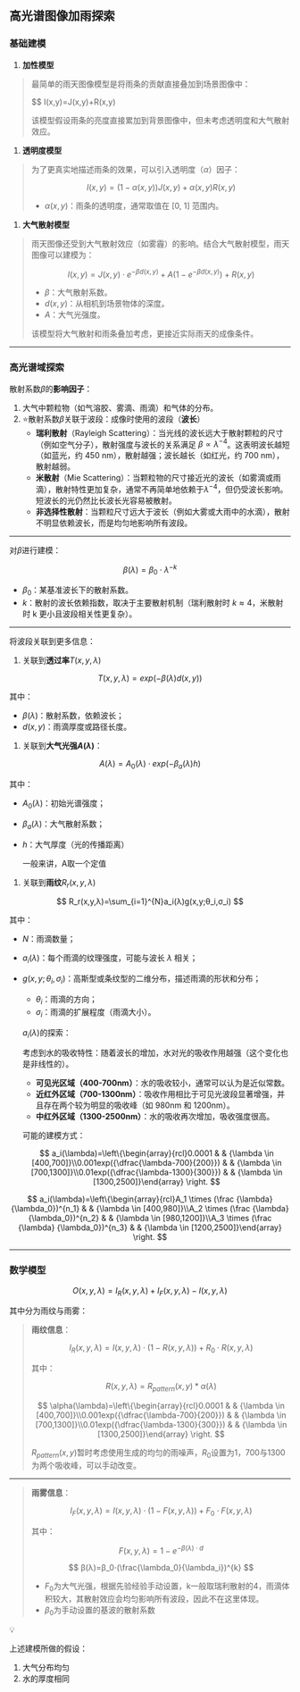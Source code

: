 ## 高光谱图像加雨探索

### 基础建模

1. **加性模型**

> 最简单的雨天图像模型是将雨条的贡献直接叠加到场景图像中：
> 
> 
> $$
> I(x,y)=J(x,y)+R(x,y)
> 
> 
> 该模型假设雨条的亮度直接累加到背景图像中，但未考虑透明度和大气散射效应。
> 

1. **透明度模型**

> 为了更真实地描述雨条的效果，可以引入透明度（$\alpha$）因子：
> 
> 
> $$
> I(x, y) = (1 - \alpha(x, y)) J(x, y) + \alpha(x, y) R(x, y)
> $$
> 
> - $\alpha(x, y)$：雨条的透明度，通常取值在 [0, 1] 范围内。
1. **大气散射模型**

> 雨天图像还受到大气散射效应（如雾霾）的影响。结合大气散射模型，雨天图像可以建模为：
> 
> 
> $$
> I(x, y) = J(x, y) \cdot e^{-\beta d(x, y)} + A(1 - e^{-\beta d(x, y)}) + R(x, y)
> $$
> 
> - $\beta$：大气散射系数。
> - $d(x,y)$：从相机到场景物体的深度。
> - $A$：大气光强度。
> 
> 该模型将大气散射和雨条叠加考虑，更接近实际雨天的成像条件。
> 

---

### 高光谱域探索

散射系数$\beta$的**影响因子**：

1. 大气中颗粒物（如气溶胶、雾滴、雨滴）和气体的分布。
2. ⭐散射系数$\beta$关联于波段：成像时使用的波段（**波长**）
    - **瑞利散射**（Rayleigh Scattering）：当光线的波长远大于散射颗粒的尺寸（例如空气分子），散射强度与波长的关系满足 $\beta \propto \lambda^{-4}$。这表明波长越短（如蓝光，约 450 nm），散射越强；波长越长（如红光，约 700 nm），散射越弱。
    - **米散射**（Mie Scattering）：当颗粒物的尺寸接近光的波长（如雾滴或雨滴），散射特性更加复杂，通常不再简单地依赖于$\lambda^{-4}$，但仍受波长影响。短波长的光仍然比长波长光容易被散射。
    - **非选择性散射**：当颗粒尺寸远大于波长（例如大雾或大雨中的水滴），散射不明显依赖波长，而是均匀地影响所有波段。

---

对$\beta$进行建模：

$$
β(λ)=β_0⋅λ^{−k}
$$

- $\beta_0$：某基准波长下的散射系数。
- $k$：散射的波长依赖指数，取决于主要散射机制（瑞利散射时 $k \approx 4$，米散射时 k 更小且波段相关性更复杂）。

---

将波段关联到更多信息：

1. 关联到**透过率**$T(x,y,λ)$

$$
T(x,y,λ)=exp(−β(λ)d(x,y))
$$

其中：

- $\beta(\lambda)$：散射系数，依赖波长；
- $d(x,y$)：雨滴厚度或路径长度。
1. 关联到**大气光强$A(λ)$**：

$$
A(λ)=A_0(λ)⋅exp(−β_a(λ)h)
$$

其中：

- $A_0(\lambda)$：初始光谱强度；
- $\beta_a(\lambda)$：大气散射系数；
- $h$：大气厚度（光的传播距离）
  
    一般来讲，A取一个定值
    
1. 关联到**雨纹**$R_r(x,y,λ)$

$$
R_r(x,y,λ)=\sum_{i=1}^{N}a_i(λ)g(x,y;θ_i,σ_i)
$$

其中：

- $N$：雨滴数量；
- $a_i(\lambda)$：每个雨滴的纹理强度，可能与波长 $\lambda$ 相关；
- $g(x, y; \theta_i, \sigma_i)$：高斯型或条纹型的二维分布，描述雨滴的形状和分布；
    - $\theta_i$：雨滴的方向；
    - $\sigma_i$：雨滴的扩展程度（雨滴大小）。
    
    $a_i(\lambda)$的探索：
    
    考虑到水的吸收特性：随着波长的增加，水对光的吸收作用越强（这个变化也是非线性的）。
    
    - **可见光区域（400-700nm）**：水的吸收较小，通常可以认为是近似常数。
    - **近红外区域（700-1300nm）**：吸收作用相比于可见光波段显著增强，并且存在两个较为明显的吸收峰（如 980nm 和 1200nm）。
    - **中红外区域（1300-2500nm）**：水的吸收再次增加，吸收强度很高。
    
    可能的建模方式：
    
    $$
    a_i(\lambda)=\left\{\begin{array}{rcl}0.0001       &      & {\lambda  \in [400,700]}\\0.001exp({\dfrac{\lambda-700}{200}})     &      & {\lambda  \in [700,1300]}\\0.01exp({\dfrac{\lambda-1300}{300}})     &      & {\lambda  \in [1300,2500]}\end{array} \right. 
    $$
    

$$
a_i(\lambda)=\left\{\begin{array}{rcl}A_1 \times (\frac {\lambda} {\lambda_0})^{n_1}       &      & {\lambda  \in [400,980]}\\A_2 \times (\frac {\lambda} {\lambda_0})^{n_2}     &      & {\lambda  \in [980,1200]}\\A_3 \times (\frac {\lambda} {\lambda_0})^{n_3}     &      & {\lambda  \in [1200,2500]}\end{array} \right. 
$$

---

### 数学模型

$$
O(x, y, \lambda) = I_R(x, y, \lambda) + I_F(x,y,\lambda) - I(x,y,\lambda)
$$

其中分为雨纹与雨雾：

> **雨纹信息**：
> 
> 
> $$
> I_R(x, y, \lambda) = I(x, y, \lambda)\cdot(1-R(x, y, \lambda)) + 
> R_0 \cdot R(x, y, \lambda)
> $$
> 
> 其中：
> 
> $$
> R(x, y, \lambda) = R_{pattern}(x,y) * \alpha(\lambda)
> $$
> 
> $$
> \alpha(\lambda)=\left\{\begin{array}{rcl}0.0001       &      & {\lambda  \in [400,700]}\\0.001exp({\dfrac{\lambda-700}{200}})     &      & {\lambda  \in [700,1300]}\\0.01exp({\dfrac{\lambda-1300}{300}})     &      & {\lambda  \in [1300,2500]}\end{array} \right. 
> $$
> 
> $R_{pattern}(x,y)$暂时考虑使用生成的均匀的雨噪声，$R_0$设置为1，700与1300为两个吸收峰，可以手动改变。
> 

---

> **雨雾信息**：
> 
> 
> $$
> I_F(x, y, \lambda) = I(x, y, \lambda)\cdot(1-F(x, y, \lambda)) + 
> F_0 \cdot F(x, y, \lambda)
> $$
> 
> 其中：
> 
> $$
> F(x, y, \lambda) = 1-e^{-\beta(\lambda) \cdot d}
> $$
> 
> $$
> β(λ)=β_0⋅(\frac{\lambda_0}{\lambda_i})^{k}
> $$
> 
> - $F_0$为大气光强，根据先验经验手动设置，k一般取瑞利散射的4，雨滴体积较大，其散射效应会均匀影响所有波段，因此不在这里体现。
> - $β_0$为手动设置的基波的散射系数

<aside>
💡

上述建模所做的假设：

1. 大气分布均匀
2. 水的厚度相同
</aside>